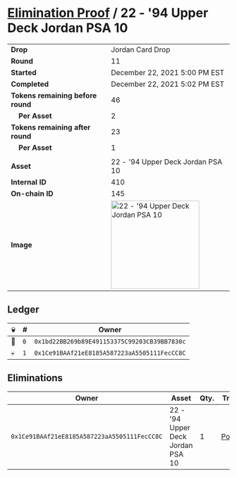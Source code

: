 # [Elimination Proof](./readme.md) / 22 - &#039;94 Upper Deck Jordan PSA 10

|||
|---|---|
| **Drop** | Jordan Card Drop |
| **Round** | 11 |
| **Started** | December 22, 2021 5:00 PM EST |
| **Completed** | December 22, 2021 5:02 PM EST |
| **Tokens remaining before round** | 46 |
| **&nbsp;&nbsp;&nbsp;&nbsp;Per Asset** | 2 |
| **Tokens remaining after round** | 23 |
| **&nbsp;&nbsp;&nbsp;&nbsp;Per Asset** | 1 |
| | |
| **Asset** | 22 - &#039;94 Upper Deck Jordan PSA 10 |
| **Internal ID** | 410 |
| **On-chain ID** | 145 |
| **Image** | <img src="https://tcdn.blokpax.com/95149d1f-6276-4643-a5bf-3facb849428e/b3f12763c4541312f983c126841c4b145c108a59ffd03d1b5611d14dfae49c75.jpg" height="200" alt="22 - &#039;94 Upper Deck Jordan PSA 10" /> |

## Ledger

| 💀 | # | Owner |
| --- | --- | --- |
| 👑 | `0` | `0x1bd22BB269b89E491153375C99203CB39BB7830c` |
| 💀 | `1` | `0x1Ce91BAAf21eE8185A587223aA5505111FecCC8C` |


## Eliminations

| Owner | Asset | Qty. | Transaction |
| --- | --- | --- | --- |
| `0x1Ce91BAAf21eE8185A587223aA5505111FecCC8C` | 22 - '94 Upper Deck Jordan PSA 10 | 1 | [Polygonscan](https://polygonscan.com/tx/0x1e7ef92adeba6449ac1c3c0b9509a0bfd4d20ce9aa03e9643099d48503200407) |
